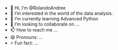 - 👋 Hi, I’m @RolandoAndree
- 👀 I’m interested in the world of the data analysis.
- 🌱 I’m currently learning Advanced Python
- 💞️ I’m looking to collaborate on ...
- 📫 How to reach me ...
- 😄 Pronouns: ...
- ⚡ Fun fact: ...

<!---
RolandoAndree/RolandoAndree is a ✨ special ✨ repository because its `README.md` (this file) appears on your GitHub profile.
You can click the Preview link to take a look at your changes.
--->

